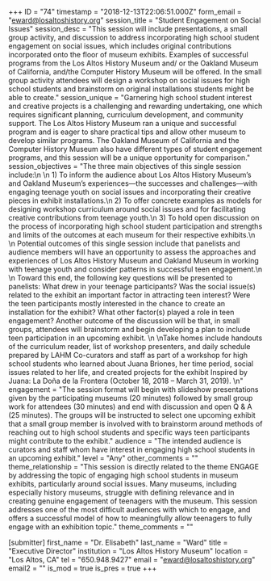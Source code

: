 +++
ID = "74"
timestamp = "2018-12-13T22:06:51.000Z"
form_email = "eward@losaltoshistory.org"
session_title = "Student Engagement on Social Issues"
session_desc = "This session will include presentations, a small group activity, and discussion to address incorporating high school student engagement on social issues, which includes original contributions incorporated onto the floor of museum exhibits. Examples of successful programs from the Los Altos History Museum and/ or the Oakland Museum of California, and/the Computer History Museum will be offered. In the small group activity attendees will design a workshop on social issues for high school students and brainstorm on original installations students might be able to create."
session_unique = "Garnering high school student interest and creative projects is a challenging and rewarding undertaking, one which requires significant planning, curriculum development, and community support. The Los Altos History Museum ran a unique and successful program and is eager to share practical tips and allow other museum to develop similar programs. The Oakland Museum of California and the Computer History Museum also have different types of student engagement programs, and this session will be a unique opportunity for comparison."
session_objectives = "The three main objectives of this single session include:\n \n 1) To inform the audience about Los Altos History Museum’s and Oakland Museum’s experiences—the successes and challenges—with engaging teenage youth on social issues and incorporating their creative pieces in exhibit installations.\n 2) To offer concrete examples as models for designing workshop curriculum around social issues and for facilitating creative contributions from teenage youth.\n 3) To hold open discussion on the process of incorporating high school student participation and strengths and limits of the outcomes at each museum for their respective exhibits.\n \n Potential outcomes of this single session include that panelists and audience members will have an opportunity to assess the approaches and experiences of Los Altos History Museum and Oakland Museum in working with teenage youth and consider patterns in successful teen engagement.\n \n Toward this end, the following key questions will be presented to panelists: What drew in your teenage participants? Was the social issue(s) related to the exhibit an important factor in attracting teen interest? Were the teen participants mostly interested in the chance to create an installation for the exhibit? What other factor(s) played a role in teen engagement? Another outcome of the discussion will be that, in small groups, attendees will brainstorm and begin developing a plan to include teen participation in an upcoming exhibit. \n \nTake homes include handouts of the curriculum reader, list of workshop presenters, and daily schedule prepared by LAHM Co-curators and staff as part of a workshop for high school students who learned about Juana Briones, her time period, social issues related to her life, and created projects for the exhibit Inspired by Juana: La Doña de la Frontera (October 18, 2018 – March 31, 2019). \n"
engagement = "The session format will begin with slideshow presentations given by the participating museums (20 minutes) followed by small group work for attendees (30 minutes) and end with discussion and open Q & A (25 minutes). The groups will be instructed to select one upcoming exhibit that a small group member is involved with to brainstorm around methods of reaching out to high school students and specific ways teen participants might contribute to the exhibit."
audience = "The intended audience is curators and staff whom have interest in engaging high school students in an upcoming exhibit."
level = "Any"
other_comments = ""
theme_relationship = "This session is directly related to the theme ENGAGE by addressing the topic of engaging high school students in museum exhibits, particularly around social issues. Many museums, including especially history museums, struggle with defining relevance and in creating genuine engagement of teenagers with the museum. This session addresses one of the most difficult audiences with which to engage, and offers a successful model of how to meaningfully allow teenagers to fully engage with an exhibition topic."
theme_comments = ""

[submitter]
first_name = "Dr. Elisabeth"
last_name = "Ward"
title = "Executive Director"
institution = "Los Altos History Museum"
location = "Los Altos, CA"
tel = "650.948.9427"
email = "eward@losaltoshistory.org"
email2 = ""
is_mod = true
is_pres = true
+++
